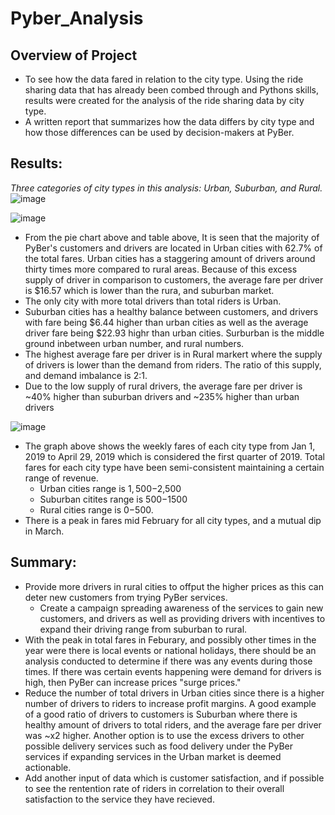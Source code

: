 # ****Pyber_Analysis****

## Overview of Project
- To see how the data fared in relation to the city type. Using the ride sharing data that has already been combed through and Pythons skills, results were created for the analysis of the ride sharing data by city type.
-  A written report that summarizes how the data differs by city type and how those differences can be used by decision-makers at PyBer.

## Results: 
*Three categories of city types in this analysis: Urban, Suburban, and Rural.*
![image](https://user-images.githubusercontent.com/106709942/178166700-cd2744d3-1d60-4f8b-8d99-d4dba062f355.png)

![image](https://user-images.githubusercontent.com/106709942/178166508-9375c423-5399-46bd-accf-dbe476a603d3.png)
  - From the pie chart above and table above, It is seen that the majority of PyBer's customers and drivers are located in Urban cities with 62.7% of the total fares. Urban cities has a staggering amount of drivers around thirty times more compared to rural areas. Because of this excess supply of driver in comparison to customers, the average fare per driver is $16.57 which is lower than the rura, and suburban market.
  - The only city with more total drivers than total riders is Urban.
  - Suburban cities has a healthy balance between customers, and drivers with fare being $6.44 higher than urban cities as well as the average driver fare being $22.93 highr than urban cities. Surburban is the middle ground inbetween urban number, and rural numbers. 
  - The highest average fare per driver is in Rural markert where the supply of drivers is lower than the demand from riders. The ratio of this supply, and demand imbalance is 2:1. 
  - Due to the low supply of rural drivers, the average fare per driver is ~40% higher than suburban drivers and ~235% higher than urban drivers

![image](https://user-images.githubusercontent.com/106709942/178173058-28bc872a-9ac0-4917-80cf-61d839011b65.png)
- The graph above shows the weekly fares of each city type from Jan 1, 2019 to April 29, 2019 which is considered the first quarter of 2019. Total fares for each city type have been semi-consistent maintaining a certain range of revenue. 
  - Urban cities range is $1,500-$2,500
  - Suburban citites range is $500-$1500
  - Rural cities range is $0-$500.
 - There is a peak in fares mid February for all city types, and a mutual dip in March. 

## Summary:
- Provide more drivers in rural cities to offput the higher prices as this can deter new customers from trying PyBer services. 
  - Create a campaign spreading awareness of the services to gain new customers, and drivers as well as providing drivers with incentives to expand their driving range from suburban to rural.
- With the peak in total fares in Feburary, and possibly other times in the year were there is local events or national holidays, there should be an analysis conducted to determine if there was any events during those times. If there was certain events happening were demand for drivers is high, then PyBer can increase prices "surge prices." 
- Reduce the number of total drivers in Urban cities since there is a higher number of drivers to riders to increase profit margins. A good example of a good ratio of drivers to customers is Suburban where there is healthy amount of drivers to total riders, and the average fare per driver was ~x2 higher. Another option is to use the excess drivers to other possible delivery services such as food delivery under the PyBer services if expanding services in the Urban market is deemed actionable. 
- Add another input of data which is customer satisfaction, and if possible to see the rentention rate of riders in correlation to their overall satisfaction to the service they have recieved. 


